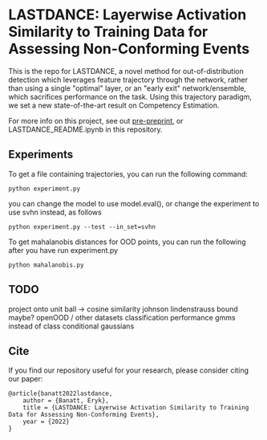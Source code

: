 # LASTDANCE: Layerwise Activation Similarity to Training Data for Assessing Non-Conforming Events

This is the repo for LASTDANCE, a novel method for out-of-distribution detection which leverages feature trajectory through the network, rather than using a single "optimal" layer, or an "early exit" network/ensemble, which sacrifices performance on the task. Using this trajectory paradigm, we set a new state-of-the-art result on Competency Estimation.

For more info on this project, see out [pre-preprint](https://planetbanatt.net/articles/lastdance.pdf), or LASTDANCE_README.ipynb in this repository.

## Experiments

To get a file containing trajectories, you can run the following command:

```
python experiment.py
```

you can change the model to use model.eval(), or change the experiment to use svhn instead, as follows

```
python experiment.py --test --in_set=svhn
```

To get mahalanobis distances for OOD points, you can run the following after you have run experiment.py

```
python mahalanobis.py
```

## TODO
project onto unit ball -> cosine similarity
johnson lindenstrauss bound maybe?
openOOD / other datasets
classification performance
gmms instead of class conditional gaussians

## Cite

If you find our repository useful for your research, please consider citing our paper:

```
@article{banatt2022lastdance,
    author = {Banatt, Eryk},
    title = {LASTDANCE: Layerwise Activation Similarity to Training Data for Assessing Non-Conforming Events},
    year = {2022}
}
```